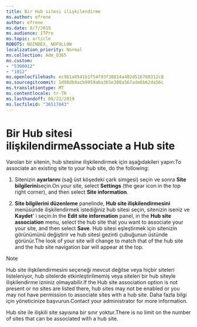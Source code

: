 ```yaml
---
title: Bir Hub sitesi ilişkilendirme
ms.author: efrene
author: efrene
ms.date: 8/7/2019
ms.audience: ITPro
ms.topic: article
ROBOTS: NOINDEX, NOFOLLOW
localization_priority: Normal
ms.collection: Adm_O365
ms.custom:
- "5300012"
- "1012"
ms.openlocfilehash: ec9b1a8541b1f54f93f38814a402d516788312c8
ms.sourcegitcommit: 1d98db8acb9959aba3b5e308a567ade6b62da56c
ms.translationtype: MT
ms.contentlocale: tr-TR
ms.lasthandoff: 08/22/2019
ms.locfileid: "36517843"
---
```

# <a name="associate-a-hub-site"></a><span data-ttu-id="b6167-102">Bir Hub sitesi ilişkilendirme</span><span class="sxs-lookup"><span data-stu-id="b6167-102">Associate a Hub site</span></span>

<span data-ttu-id="b6167-103">Varolan bir sitenin, hub sitesine ilişkilendirmek için aşağıdakileri yapın:</span><span class="sxs-lookup"><span data-stu-id="b6167-103">To associate an existing site to your hub site, do the following:</span></span>
  
1. <span data-ttu-id="b6167-104">Sitenizin **ayarlarını** (sağ üst köşedeki çark simgesi) seçin ve sonra **Site bilgilerini**seçin.</span><span class="sxs-lookup"><span data-stu-id="b6167-104">On your site, select **Settings** (the gear icon in the top right corner), and then select **Site information**.</span></span>

2. <span data-ttu-id="b6167-105">**Site bilgilerini düzenleme** panelinde, **Hub site ilişkilendirmesini** menüsünde ilişkilendirmek istediğiniz hub sitesi seçin, sitenizin iseniz ve **Kaydet**' i seçin.</span><span class="sxs-lookup"><span data-stu-id="b6167-105">In the **Edit site information** panel, in the **Hub site association** menu, select the hub site that you want to associate your your site, and then select **Save**.</span></span> <span data-ttu-id="b6167-106">Hub sitesi eşleştirmek için sitenizin görünümünü değiştirir ve hub sitesi gezinti çubuğunun üstünde görünür.</span><span class="sxs-lookup"><span data-stu-id="b6167-106">The look of your site will change to match that of the hub site and the hub site navigation bar will appear at the top.</span></span>

 > [!Note]
><span data-ttu-id="b6167-107">Hub site ilişkilendirmesini seçeneği mevcut değilse veya hiçbir siteleri listeleniyor, hub sitelerde etkinleştirilmemiş veya siteleri bir hub siteyle ilişkilendirme izniniz olmayabilir.</span><span class="sxs-lookup"><span data-stu-id="b6167-107">If the Hub site association option is not present or no sites are listed there, hub sites may not be enabled or you may not have permission to associate sites with a hub site.</span></span> <span data-ttu-id="b6167-108">Daha fazla bilgi için yöneticinize başvurun.</span><span class="sxs-lookup"><span data-stu-id="b6167-108">Contact your administrator for more information.</span></span>
>
><span data-ttu-id="b6167-109">Hub site ile ilişkili site sayısına bir sınır yoktur.</span><span class="sxs-lookup"><span data-stu-id="b6167-109">There is no limit on the number of sites that can be associated with a hub site.</span></span>
  